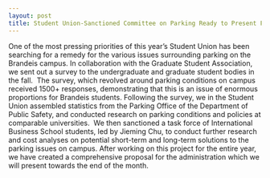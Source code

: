```yaml
---
layout: post
title: Student Union-Sanctioned Committee on Parking Ready to Present Findings
---
```


One of the most pressing priorities of this year’s Student Union has been searching for a remedy for the various issues surrounding parking on the Brandeis campus.  In collaboration with the Graduate Student Association, we sent out a survey to the undergraduate and graduate student bodies in the fall.  The survey, which revolved around parking conditions on campus received 1500+ responses, demonstrating that this is an issue of enormous proportions for Brandeis students.  Following the survey, we in the Student Union assembled statistics from the Parking Office of the Department of Public Safety, and conducted research on parking conditions and policies at comparable universities.  We then sanctioned a task force of International Business School students, led by Jieming Chu, to conduct further research and cost analyses on potential short-term and long-term solutions to the parking issues on campus.  After working on this project for the entire year, we have created a comprehensive proposal for the administration which we will present towards the end of the month.